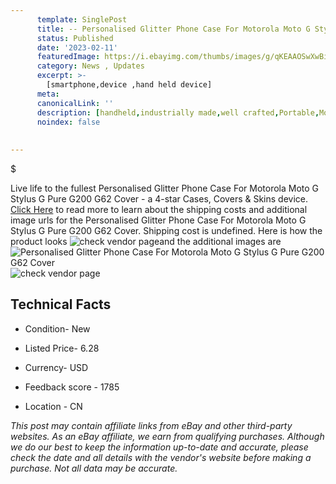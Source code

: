 ```yaml
---
      template: SinglePost
      title: -- Personalised Glitter Phone Case For Motorola Moto G Stylus G Pure G200 G62 Cover
      status: Published
      date: '2023-02-11'
      featuredImage: https://i.ebayimg.com/thumbs/images/g/qKEAAOSwXwBiV-Gb/s-l225.jpg
      category: News , Updates
      excerpt: >-
        [smartphone,device ,hand held device]
      meta:
      canonicalLink: ''
      description: [handheld,industrially made,well crafted,Portable,Mobile,Compact,Convenient,Lightweight,Maneuverable,Man-portable,Miniature,Carriable,Hand-held,Light,Holdable,Transportable,Mobile device,Pocket-sized,On-the-go,Wireless,Cordless,Compact size,Convenient size, smartphone,device ,hand held device]
      noindex: false
      
        
---
```

$

Live life to the fullest Personalised Glitter Phone Case For Motorola Moto G Stylus G Pure G200 G62 Cover - a 4-star Cases, Covers & Skins device. [Click Here](https://www.ebay.com/itm/313957131471?hash=item49194da4cf%3Ag%3AqKEAAOSwXwBiV-Gb&mkevt=1&mkcid=1&mkrid=711-53200-19255-0&campid=%253CePNCampaignId%253E&customid=%253CreferenceId%253E&toolid=10049) to read more to learn about the shipping costs and additional image urls for the Personalised Glitter Phone Case For Motorola Moto G Stylus G Pure G200 G62 Cover. Shipping cost is undefined. Here is how the product looks ![check vendor page](https://i.ebayimg.com/thumbs/images/g/qKEAAOSwXwBiV-Gb/s-l225.jpg)and the additional images are![Personalised Glitter Phone Case For Motorola Moto G Stylus G Pure G200 G62 Cover](https://i.ebayimg.com/images/g/qKEAAOSwXwBiV-Gb/s-l1600.jpg)![check vendor page](https://origin-galleryplus.ebayimg.com/ws/web/313957131471_2_0_1/225x225.jpg,https://origin-galleryplus.ebayimg.com/ws/web/313957131471_3_0_1/225x225.jpg,https://origin-galleryplus.ebayimg.com/ws/web/313957131471_4_0_1/225x225.jpg,https://origin-galleryplus.ebayimg.com/ws/web/313957131471_5_0_1/225x225.jpg,https://origin-galleryplus.ebayimg.com/ws/web/313957131471_6_0_1/225x225.jpg,https://origin-galleryplus.ebayimg.com/ws/web/313957131471_7_0_1/225x225.jpg,https://origin-galleryplus.ebayimg.com/ws/web/313957131471_8_0_1/225x225.jpg,https://origin-galleryplus.ebayimg.com/ws/web/313957131471_9_0_1/225x225.jpg,https://origin-galleryplus.ebayimg.com/ws/web/313957131471_10_0_1/225x225.jpg,https://origin-galleryplus.ebayimg.com/ws/web/313957131471_11_0_1/225x225.jpg,https://origin-galleryplus.ebayimg.com/ws/web/313957131471_12_0_1/225x225.jpg)



 ## Technical Facts 



     
      

 - Condition- New 


      

 - Listed Price- 6.28 


      

 - Currency- USD 


      

 - Feedback score - 1785 


      

 - Location - CN 


      
      

 *_This post may contain affiliate links from eBay and other third-party websites. As an eBay affiliate, we earn from qualifying purchases. Although we do our best to keep the information up-to-date and accurate, please check the date and all details with the vendor's website before making a purchase. Not all data may be accurate._*






